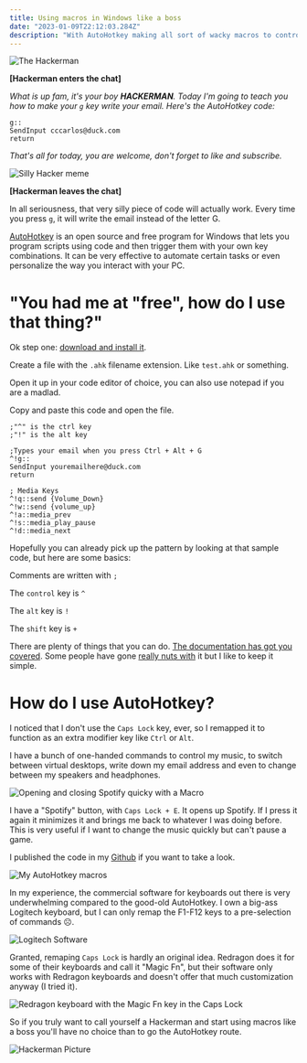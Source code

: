 ```yaml
---
title: Using macros in Windows like a boss
date: "2023-01-09T22:12:03.284Z"
description: "With AutoHotkey making all sort of wacky macros to control your PC is actually easy"
---
```

![The Hackerman](./hackerman2.jpeg)


**[Hackerman enters the chat]**

_What is up fam, it's your boy **HACKERMAN**. Today I'm going to teach you how to make your ``g`` key write your email. Here's the AutoHotkey code:_

```
g::
SendInput cccarlos@duck.com
return
```

_That's all for today, you are welcome, don't forget to like and subscribe._

![Silly Hacker meme](./hackerman.jpg "I know what I'm doing")

**[Hackerman leaves the chat]**

In all seriousness, that very silly piece of code will actually work. Every time you press ``g``, it will write the email instead of the letter G.

[AutoHotkey](https://www.autohotkey.com/) is an open source and free program for Windows that lets you program scripts using code and then trigger them with your own key combinations. It can be very effective to automate certain tasks or even personalize the way you interact with your PC.

# "You had me at "free", how do I use that thing?"

Ok step one: [download and install it](https://www.autohotkey.com/).

Create a file with the ``.ahk`` filename extension. Like ``test.ahk`` or something.

Open it up in your code editor of choice, you can also use notepad if you are a madlad.

Copy and paste this code and open the file.

```
;"^" is the ctrl key
;"!" is the alt key

;Types your email when you press Ctrl + Alt + G
^!g::
SendInput youremailhere@duck.com
return

; Media Keys
^!q::send {Volume_Down}
^!w::send {volume_up}
^!a::media_prev
^!s::media_play_pause
^!d::media_next
```

Hopefully you can already pick up the pattern by looking at that sample code, but here are some basics: 

Comments are written with ``;``

The `control` key is ``^``

The `alt` key is ``!``

The `shift` key is ``+``

There are plenty of things that you can do. [The documentation has got you covered](https://www.autohotkey.com/docs/v2/Hotkeys.htm). Some people have gone [really nuts with](https://www.youtube.com/watch?v=Arn8ExQ2Gjg) it but I like to keep it simple.

# How do I use AutoHotkey?

I noticed that I don't use the ``Caps Lock`` key, ever, so I remapped it to function as an extra modifier key like ``Ctrl`` or ``Alt``.

I have a bunch of one-handed commands to control my music, to switch between virtual desktops, write down my email address and even to change between my speakers and headphones.

![Opening and closing Spotify quicky with a Macro](./spotifys.gif)

I have a "Spotify" button, with ``Caps Lock + E``. It opens up Spotify. If I press it again it minimizes it and brings me back to whatever I was doing before. This is very useful if I want to change the music quickly but can't pause a game.

I published the code in my [Github](https://github.com/carlos815/bloq-mayus-puyed) if you want to take a look.

![My AutoHotkey macros](./keys.png)

In my experience, the commercial software for keyboards out there is very underwhelming compared to the good-old AutoHotkey. I own a big-ass Logitech keyboard, but I can only remap the F1-F12 keys to a pre-selection of commands ☹. 

![Logitech Software](./logitech.png)

Granted, remaping ``Caps Lock`` is hardly an original idea. Redragon does it for some of their keyboards and call it "Magic Fn", but their software only works with Redragon keyboards and doesn't offer that much customization anyway (I tried it).

![Redragon keyboard with the Magic Fn key in the Caps Lock](./redragon.png)

So if you truly want to call yourself a Hackerman and start using macros like a boss you'll have no choice than to go the AutoHotkey route.

![Hackerman Picture](./hackerman.webp)









